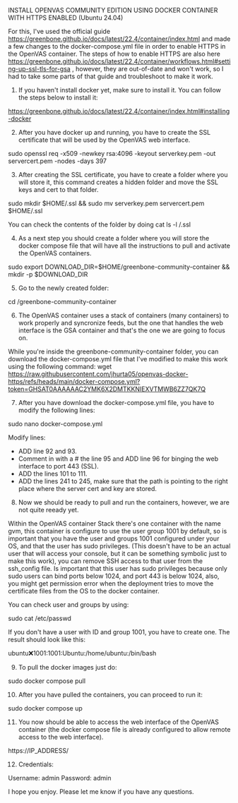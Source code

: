 INSTALL OPENVAS COMMUNITY EDITION USING DOCKER CONTAINER WITH HTTPS ENABLED (Ubuntu 24.04)

For this, I've used the official guide https://greenbone.github.io/docs/latest/22.4/container/index.html and made a few changes to the docker-compose.yml file in order to enable HTTPS in the OpenVAS container. 
The steps of how to enable HTTPS are also here https://greenbone.github.io/docs/latest/22.4/container/workflows.html#setting-up-ssl-tls-for-gsa , however, they are out-of-date and won't work, so I had to take some parts of that guide and troubleshoot to make it work.

1. If you haven't install docker yet, make sure to install it. You can follow the steps below to install it:

https://greenbone.github.io/docs/latest/22.4/container/index.html#installing-docker

2. After you have docker up and running, you have to create the SSL certificate that will be used by the OpenVAS web interface.

sudo openssl req -x509 -newkey rsa:4096 -keyout serverkey.pem -out servercert.pem -nodes -days 397

3. After creating the SSL certificate, you have to create a folder where you will store it, this command creates a hidden folder and move the SSL keys and cert to that folder.

sudo mkdir $HOME/.ssl && sudo mv serverkey.pem servercert.pem $HOME/.ssl  

You can check the contents of the folder by doing cat ls -l /.ssl

4. As a next step you should create a folder where you will store the docker compose file that will have all the instructions to pull and activate the OpenVAS containers.

sudo export DOWNLOAD_DIR=$HOME/greenbone-community-container && mkdir -p $DOWNLOAD_DIR

5. Go to the newly created folder:

cd /greenbone-community-container

6. The OpenVAS container uses a stack of containers (many containers) to work properly and syncronize feeds, but the one that handles the web interface is the GSA container and that's the one we are going to focus on.

While you're inside the greenbone-community-container folder, you can download the docker-compose.yml file that I've modified to make this work using the following command: wget https://raw.githubusercontent.com/jhurta05/openvas-docker-https/refs/heads/main/docker-compose.yml?token=GHSAT0AAAAAAC2YMK6X2DMTKKNIEXVTMWB6ZZ7QK7Q

7. After you have download the docker-compose.yml file, you have to modify the following lines:

sudo nano docker-compose.yml 

Modify lines: 
- ADD line 92 and 93.
- Comment in with a # the line 95 and ADD line 96 for binging the web interface to port 443 (SSL).
- ADD the lines 101 to 111.
- ADD the lines 241 to 245, make sure that the path is pointing to the right place where the server cert and key are stored.

8. Now we should be ready to pull and run the containers, however, we are not quite reeady yet.

Within the OpenVAS container Stack there's one container with the name gvm, this container is configure to use the user group 1001 by default, so is important that you have the user and groups 1001 configured under your OS, and that the user has sudo privileges. (This doesn't have to be an actual user that will access your console, but it can be something symbolic just to make this work), you can remove SSH access to that user from the ssh_config file.
Is important that this user has sudo privileges because only sudo users can bind ports below 1024, and port 443 is below 1024, also, you might get permission error when the deployment tries to move the certificate files from the OS to the docker container. 

You can check user and groups by using:

sudo cat /etc/passwd

If you don't have a user with ID and group 1001, you have to create one. The result should look like this:

ubuntu:x:1001:1001:Ubuntu:/home/ubuntu:/bin/bash

9. To pull the docker images just do:

sudo docker compose pull

10. After you have pulled the containers, you can proceed to run it:

sudo docker compose up

11. You now should be able to access the web interface of the OpenVAS container (the docker compose file is already configured to allow remote access to the web interface).

https://IP_ADDRESS/

12. Credentials:

Username: admin
Password: admin


I hope you enjoy. Please let me know if you have any questions.


